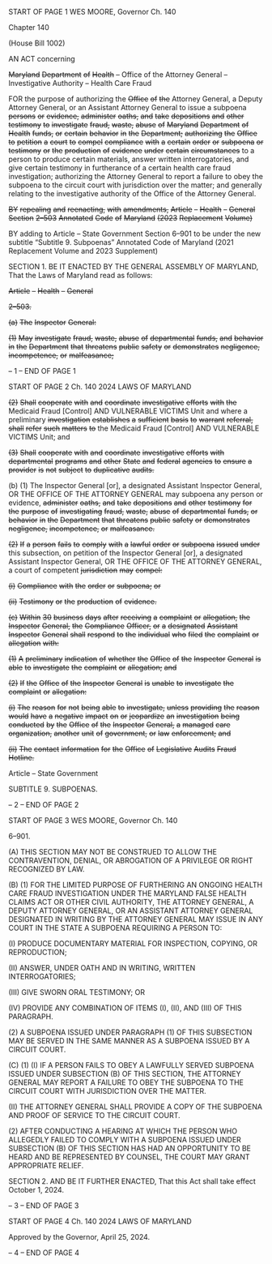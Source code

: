 START OF PAGE 1
WES MOORE, Governor Ch. 140

Chapter 140

(House Bill 1002)

AN ACT concerning

~~Maryland~~ ~~Department~~ ~~of~~ ~~Health~~ ~~–~~ Office of the Attorney General – Investigative
Authority – Health Care Fraud

FOR the purpose of authorizing the ~~Office~~ ~~of~~ ~~the~~ Attorney General, a Deputy Attorney
General, or an Assistant Attorney General to issue a subpoena ~~persons~~ ~~or~~ ~~evidence,~~
~~administer~~ ~~oaths,~~ ~~and~~ ~~take~~ ~~depositions~~ ~~and~~ ~~other~~ ~~testimony~~ ~~to~~ ~~investigate~~ ~~fraud,~~
~~waste,~~ ~~abuse~~ ~~of~~ ~~Maryland~~ ~~Department~~ ~~of~~ ~~Health~~ ~~funds,~~ ~~or~~ ~~certain~~ ~~behavior~~ ~~in~~ ~~the~~
~~Department;~~ ~~authorizing~~ ~~the~~ ~~Office~~ ~~to~~ ~~petition~~ ~~a~~ ~~court~~ ~~to~~ ~~compel~~ ~~compliance~~ ~~with~~ ~~a~~
~~certain~~ ~~order~~ ~~or~~ ~~subpoena~~ ~~or~~ ~~testimony~~ ~~or~~ ~~the~~ ~~production~~ ~~of~~ ~~evidence~~ ~~under~~ ~~certain~~
~~circumstances~~ to a person to produce certain materials, answer written
interrogatories, and give certain testimony in furtherance of a certain health care
fraud investigation; authorizing the Attorney General to report a failure to obey the
subpoena to the circuit court with jurisdiction over the matter; and generally relating
to the investigative authority of the Office of the Attorney General.

~~BY~~ ~~repealing~~ ~~and~~ ~~reenacting,~~ ~~with~~ ~~amendments,~~
~~Article~~ ~~–~~ ~~Health~~ ~~–~~ ~~General~~
~~Section~~ ~~2–503~~
~~Annotated~~ ~~Code~~ ~~of~~ ~~Maryland~~
~~(2023~~ ~~Replacement~~ ~~Volume)~~

BY adding to
Article – State Government
Section 6–901 to be under the new subtitle “Subtitle 9. Subpoenas”
Annotated Code of Maryland
(2021 Replacement Volume and 2023 Supplement)

SECTION 1. BE IT ENACTED BY THE GENERAL ASSEMBLY OF MARYLAND,
That the Laws of Maryland read as follows:

~~Article~~ ~~–~~ ~~Health~~ ~~–~~ ~~General~~

~~2–503.~~

~~(a)~~ ~~The~~ ~~Inspector~~ ~~General:~~

~~(1)~~ ~~May~~ ~~investigate~~ ~~fraud,~~ ~~waste,~~ ~~abuse~~ ~~of~~ ~~departmental~~ ~~funds,~~ ~~and~~
~~behavior~~ ~~in~~ ~~the~~ ~~Department~~ ~~that~~ ~~threatens~~ ~~public~~ ~~safety~~ ~~or~~ ~~demonstrates~~ ~~negligence,~~
~~incompetence,~~ ~~or~~ ~~malfeasance;~~

– 1 –
END OF PAGE 1

START OF PAGE 2
Ch. 140 2024 LAWS OF MARYLAND

~~(2)~~ ~~Shall~~ ~~cooperate~~ ~~with~~ ~~and~~ ~~coordinate~~ ~~investigative~~ ~~efforts~~ ~~with~~ ~~the~~
Medicaid Fraud [Control] AND VULNERABLE VICTIMS Unit and where a preliminary
~~investigation~~ ~~establishes~~ ~~a~~ ~~sufficient~~ ~~basis~~ ~~to~~ ~~warrant~~ ~~referral,~~ ~~shall~~ ~~refer~~ ~~such~~ ~~matters~~ ~~to~~
the Medicaid Fraud [Control] AND VULNERABLE VICTIMS Unit; and

~~(3)~~ ~~Shall~~ ~~cooperate~~ ~~with~~ ~~and~~ ~~coordinate~~ ~~investigative~~ ~~efforts~~ ~~with~~
~~departmental~~ ~~programs~~ ~~and~~ ~~other~~ ~~State~~ ~~and~~ ~~federal~~ ~~agencies~~ ~~to~~ ~~ensure~~ ~~a~~ ~~provider~~ ~~is~~ ~~not~~
~~subject~~ ~~to~~ ~~duplicative~~ ~~audits.~~

(b) (1) The Inspector General [or], a designated Assistant Inspector General,
OR THE OFFICE OF THE ATTORNEY GENERAL may subpoena any person or evidence,
~~administer~~ ~~oaths,~~ ~~and~~ ~~take~~ ~~depositions~~ ~~and~~ ~~other~~ ~~testimony~~ ~~for~~ ~~the~~ ~~purpose~~ ~~of~~ ~~investigating~~
~~fraud,~~ ~~waste,~~ ~~abuse~~ ~~of~~ ~~departmental~~ ~~funds,~~ ~~or~~ ~~behavior~~ ~~in~~ ~~the~~ ~~Department~~ ~~that~~ ~~threatens~~
~~public~~ ~~safety~~ ~~or~~ ~~demonstrates~~ ~~negligence,~~ ~~incompetence,~~ ~~or~~ ~~malfeasance.~~

~~(2)~~ ~~If~~ ~~a~~ ~~person~~ ~~fails~~ ~~to~~ ~~comply~~ ~~with~~ ~~a~~ ~~lawful~~ ~~order~~ ~~or~~ ~~subpoena~~ ~~issued~~ ~~under~~
this subsection, on petition of the Inspector General [or], a designated Assistant Inspector
General, OR THE OFFICE OF THE ATTORNEY GENERAL, a court of competent
~~jurisdiction~~ ~~may~~ ~~compel:~~

~~(i)~~ ~~Compliance~~ ~~with~~ ~~the~~ ~~order~~ ~~or~~ ~~subpoena;~~ ~~or~~

~~(ii)~~ ~~Testimony~~ ~~or~~ ~~the~~ ~~production~~ ~~of~~ ~~evidence.~~

~~(c)~~ ~~Within~~ ~~30~~ ~~business~~ ~~days~~ ~~after~~ ~~receiving~~ ~~a~~ ~~complaint~~ ~~or~~ ~~allegation,~~ ~~the~~
~~Inspector~~ ~~General,~~ ~~the~~ ~~Compliance~~ ~~Officer,~~ ~~or~~ ~~a~~ ~~designated~~ ~~Assistant~~ ~~Inspector~~ ~~General~~
~~shall~~ ~~respond~~ ~~to~~ ~~the~~ ~~individual~~ ~~who~~ ~~filed~~ ~~the~~ ~~complaint~~ ~~or~~ ~~allegation~~ ~~with:~~

~~(1)~~ ~~A~~ ~~preliminary~~ ~~indication~~ ~~of~~ ~~whether~~ ~~the~~ ~~Office~~ ~~of~~ ~~the~~ ~~Inspector~~ ~~General~~
~~is~~ ~~able~~ ~~to~~ ~~investigate~~ ~~the~~ ~~complaint~~ ~~or~~ ~~allegation;~~ ~~and~~

~~(2)~~ ~~If~~ ~~the~~ ~~Office~~ ~~of~~ ~~the~~ ~~Inspector~~ ~~General~~ ~~is~~ ~~unable~~ ~~to~~ ~~investigate~~ ~~the~~
~~complaint~~ ~~or~~ ~~allegation:~~

~~(i)~~ ~~The~~ ~~reason~~ ~~for~~ ~~not~~ ~~being~~ ~~able~~ ~~to~~ ~~investigate,~~ ~~unless~~ ~~providing~~ ~~the~~
~~reason~~ ~~would~~ ~~have~~ ~~a~~ ~~negative~~ ~~impact~~ ~~on~~ ~~or~~ ~~jeopardize~~ ~~an~~ ~~investigation~~ ~~being~~ ~~conducted~~ ~~by~~
~~the~~ ~~Office~~ ~~of~~ ~~the~~ ~~Inspector~~ ~~General,~~ ~~a~~ ~~managed~~ ~~care~~ ~~organization,~~ ~~another~~ ~~unit~~ ~~of~~
~~government,~~ ~~or~~ ~~law~~ ~~enforcement;~~ ~~and~~

~~(ii)~~ ~~The~~ ~~contact~~ ~~information~~ ~~for~~ ~~the~~ ~~Office~~ ~~of~~ ~~Legislative~~ ~~Audits~~
~~Fraud~~ ~~Hotline.~~

Article – State Government

SUBTITLE 9. SUBPOENAS.

– 2 –
END OF PAGE 2

START OF PAGE 3
WES MOORE, Governor Ch. 140

6–901.

(A) THIS SECTION MAY NOT BE CONSTRUED TO ALLOW THE
CONTRAVENTION, DENIAL, OR ABROGATION OF A PRIVILEGE OR RIGHT RECOGNIZED
BY LAW.

(B) (1) FOR THE LIMITED PURPOSE OF FURTHERING AN ONGOING
HEALTH CARE FRAUD INVESTIGATION UNDER THE MARYLAND FALSE HEALTH
CLAIMS ACT OR OTHER CIVIL AUTHORITY, THE ATTORNEY GENERAL, A DEPUTY
ATTORNEY GENERAL, OR AN ASSISTANT ATTORNEY GENERAL DESIGNATED IN
WRITING BY THE ATTORNEY GENERAL MAY ISSUE IN ANY COURT IN THE STATE A
SUBPOENA REQUIRING A PERSON TO:

(I) PRODUCE DOCUMENTARY MATERIAL FOR INSPECTION,
COPYING, OR REPRODUCTION;

(II) ANSWER, UNDER OATH AND IN WRITING, WRITTEN
INTERROGATORIES;

(III) GIVE SWORN ORAL TESTIMONY; OR

(IV) PROVIDE ANY COMBINATION OF ITEMS (I), (II), AND (III) OF
THIS PARAGRAPH.

(2) A SUBPOENA ISSUED UNDER PARAGRAPH (1) OF THIS
SUBSECTION MAY BE SERVED IN THE SAME MANNER AS A SUBPOENA ISSUED BY A
CIRCUIT COURT.

(C) (1) (I) IF A PERSON FAILS TO OBEY A LAWFULLY SERVED
SUBPOENA ISSUED UNDER SUBSECTION (B) OF THIS SECTION, THE ATTORNEY
GENERAL MAY REPORT A FAILURE TO OBEY THE SUBPOENA TO THE CIRCUIT COURT
WITH JURISDICTION OVER THE MATTER.

(II) THE ATTORNEY GENERAL SHALL PROVIDE A COPY OF THE
SUBPOENA AND PROOF OF SERVICE TO THE CIRCUIT COURT.

(2) AFTER CONDUCTING A HEARING AT WHICH THE PERSON WHO
ALLEGEDLY FAILED TO COMPLY WITH A SUBPOENA ISSUED UNDER SUBSECTION (B)
OF THIS SECTION HAS HAD AN OPPORTUNITY TO BE HEARD AND BE REPRESENTED
BY COUNSEL, THE COURT MAY GRANT APPROPRIATE RELIEF.

SECTION 2. AND BE IT FURTHER ENACTED, That this Act shall take effect
October 1, 2024.

– 3 –
END OF PAGE 3

START OF PAGE 4
Ch. 140 2024 LAWS OF MARYLAND

Approved by the Governor, April 25, 2024.

– 4 –
END OF PAGE 4
